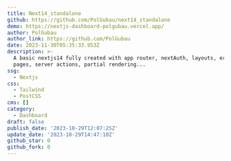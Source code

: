 ```yaml
---
title: Next14_standalone
github: https://github.com/PolGubau/next14_standalone
demo: https://nextjs-dashboard-polgubau.vercel.app/
author: PolGubau
author_link: https://github.com/PolGubau
date: 2023-11-30T05:35:33.953Z
description: >-
  A basic nextjs14 fully created with app router, nextAuth, layouts, error
  pages, server actions, partial rendering...
ssg:
  - Nextjs
css:
  - Tailwind
  - PostCSS
cms: []
category:
  - Dashboard
draft: false
publish_date: '2023-10-29T12:07:25Z'
update_date: '2023-10-29T14:47:10Z'
github_star: 0
github_fork: 0
---
```

